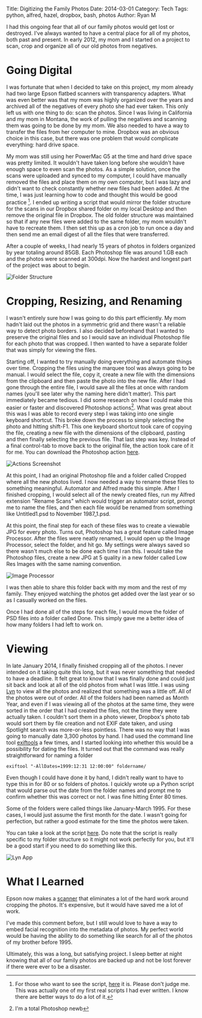 Title: Digitizing the Family Photos
Date: 2014-03-01
Category: Tech
Tags: python, alfred, hazel, dropbox, bash, photos
Author: Ryan M

I had this ongoing fear that all of our family photos would get lost or destroyed. I've always wanted to have a central place for all of my photos, both past and present. In early 2012, my mom and I started on a project to scan, crop and organize all of our old photos from negatives.
<!-- PELICAN_END_SUMMARY -->  

# Going Digital

I was fortunate that when I decided to take on this project, my mom already had two large Epson flatbed scanners with transparency adapters. What was even better was that my mom was highly organized over the years and archived all of the negatives of every photo she had ever taken. This only left us with one thing to do: scan the photos.  Since I was living in California and my mom in Montana, the work of pulling the negatives and scanning them was going to be done by my mom. We also needed to have a way to transfer the files from her computer to mine. Dropbox was an obvious choice in this case, but there was one problem that would complicate everything: hard drive space. 

My mom was still using her PowerMac G5 at the time and hard drive space was pretty limited. It wouldn't have taken long before she wouldn't have enough space to even scan the photos. As a simple solution, once the scans were uploaded and synced to my computer, I could have manually removed the files and place them on my own computer, but I was lazy and didn't want to check constantly whether new files had been added. At the time, I was just learning how to code and thought this would be good practice [^1]. I ended up writing a script that would mirror the folder structure for the scans in our Dropbox shared folder on my local Desktop and then remove the original file in Dropbox. The old folder structure was maintained so that if any new files were added to the same folder, my mom wouldn't have to recreate them. I then set this up as a cron job to run once a day and then send me an email digest of all the files that were transferred.
	
After a couple of weeks, I had nearly 15 years of photos in folders organized by year totaling around 85GB. Each Photoshop file was around 1.GB each and the photos were scanned at 300dpi. Now the hardest and longest part of the project was about to begin.

![Folder Structure]({static}/assets/articles/digitizing-family-photos/folders.png)

# Cropping, Resizing, and Renaming

I wasn't entirely sure how I was going to do this part efficiently. My mom hadn't laid out the photos in a symmetric grid and there wasn't a reliable way to detect photo borders. I also decided beforehand that I wanted to preserve the original files and so I would save an individual Photoshop file for each photo that was cropped. I then wanted to have a separate folder that was simply for viewing the files.

Starting off, I wanted to try manually doing everything and automate things over time. Cropping the files using the marquee tool was always going to be manual. I would select the file, copy it, create a new file with the dimensions from the clipboard and then paste the photo into the new file. After I had gone through the entire file, I would save all the files at once with random names (you'll see later why the naming here didn't matter). This part immediately became tedious. I did some research on how I could make this easier or faster and discovered Photoshop actions[^2]. What was great about this was I was able to record every step I was taking into one single keyboard shortcut. This broke down the process to simply selecting the photo and hitting shift-F1. This one keyboard shortcut took care of copying the file, creating a new file with the dimensions of the clipboard, pasting and then finally selecting the previous file. That last step was key. Instead of a final control-tab to move back to the original file, the action took care of it for me. You can download the Photoshop action [here][action].

![Actions Screenshot]({static}/assets/articles/digitizing-family-photos/actions_screenshot.png)

At this point, I had an original Photoshop file and a folder called Cropped where all the new photos lived. I now needed a way to rename these files to something meaningful. Automator and Alfred made this simple. After I finished cropping, I would select all of the newly created files, run my Alfred extension "Rename Scans" which would trigger an automator script, prompt me to name the files, and then each file would be renamed from something like Untitled1.psd to November 1987_1.psd.

At this point, the final step for each of these files was to create a viewable JPG for every photo. Turns out, Photoshop has a great feature called Image Processor. After the files were neatly renamed, I would open up the Image Processor, select the folder, and hit go. My settings were always saved so there wasn't much else to be done each time I ran this. I would take the Photoshop files, create a new JPG at 5 quality in a new folder called Low Res Images with the same naming convention. 

![Image Processor]({static}/assets/articles/digitizing-family-photos/image_processor.png)

I was then able to share this folder back with my mom and the rest of my family. They enjoyed watching the photos get added over the last year or so as I casually worked on the files.

Once I had done all of the steps for each file, I would move the folder of PSD files into a folder called Done. This simply gave me a better idea of how many folders I had left to work on.

# Viewing

In late January 2014, I finally finished cropping all of the photos. I never intended on it taking quite this long, but it was never something that needed to have a deadline. It felt great to know that I was finally done and could just sit back and look at all of the old photos from what I was little. I was using [Lyn][lynapp] to view all the photos and realized that something was a little off. All of the photos were out of order. All of the folders had been named as Month Year, and even if I was viewing all of the photos at the same time, they were sorted in the order that I had created the files, not the time they were actually taken. I couldn't sort them in a photo viewer, Dropbox's photo tab would sort them by file creation and not EXIF date taken, and using Spotlight search was more-or-less pointless. There was no way  that I was going to manually date 3,300 photos by hand. I had used the command line tool [exiftools][exiftools] a few times, and I started looking into whether this would be a possibility for dating the files. It turned out that the command was really straightforward for naming a folder

    exiftool "-AllDates=1999:12:31 12:00:00" foldername/

Even though I could have done it by hand, I didn't really want to have to type this in for 80 or so folders of photos. I quickly wrote up a Python script that would parse out the date from the folder names and prompt me to confirm whether this was correct or not. I was fine hitting Enter 80 times. 

Some of the folders were called things like January-March 1995. For these cases, I would just assume the first month for the date. I wasn't going for perfection, but rather a good estimate for the time the photos were taken.

You can take a look at the script [here][exifdate]. Do note that the script is really specific to my folder structure so it might not work perfectly for you, but it'll be a good start if you need to do something like this.

![Lyn App]({static}/assets/articles/digitizing-family-photos/lynapp.png)

# What I Learned

Epson now makes a [scanner][epsonscanner] that eliminates a lot of the hard work around cropping the photos. It's expensive, but it would have saved me a lot of work.

[epsonscanner]: http://www.epson.com/cgi-bin/Store/jsp/Product.do?BV_UseBVCookie=yes&sku=B11B178061

I've made this comment before, but I still would love to have a way to embed facial recognition into the metadata of photos. My perfect world would be having the ability to do something like search for all of the photos of my brother before 1995.

Ultimately, this was a long, but satisfying project. I sleep better at night knowing that all of our family photos are backed up and not be lost forever if there were ever to be a disaster.


[^1]: For those who want to see the script, [here][movescans] it is. Please don't judge me. This was actually one of my first real scripts I had ever written. I know there are better ways to do a lot of it.

[^2]: I'm a total Photoshop newb

[movescans]: {static}/assets/articles/digitizing-family-photos/movescans.py
[action]: {static}/assets/articles/digitizing-family-photos/Scans.atn
[lynapp]: http://www.lynapp.com
[exiftools]: http://www.sno.phy.queensu.ca/~phil/exiftool/
[exifdate]: {static}/assets/articles/digitizing-family-photos/convert_exif_dates.py
